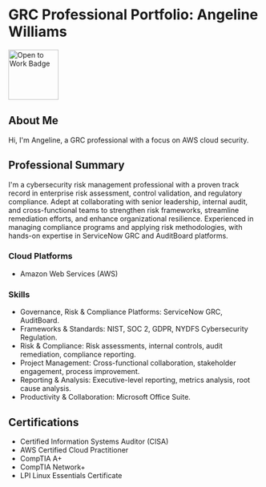 # GRC Professional Portfolio: Angeline Williams

<a href="https://www.linkedin.com/in/angeline-williams/" target="_blank">
  <img src="https://img.shields.io/badge/Open%20to%20Work-brightgreen" width="100" alt="Open to Work Badge" />
</a>

## About Me
Hi, I'm Angeline, a GRC professional with a focus on AWS cloud security.

## Professional Summary
I'm a cybersecurity risk management professional with a proven track record in enterprise risk assessment, control validation, and regulatory compliance. Adept at collaborating with senior leadership, internal audit, and cross-functional teams to strengthen risk frameworks, streamline remediation efforts, and enhance organizational resilience. Experienced in managing compliance programs and applying risk methodologies, with hands-on expertise in ServiceNow GRC and AuditBoard platforms.

### Cloud Platforms
- Amazon Web Services (AWS)

### Skills
- Governance, Risk & Compliance Platforms: ServiceNow GRC, AuditBoard.
- Frameworks & Standards: NIST, SOC 2, GDPR, NYDFS Cybersecurity Regulation.
- Risk & Compliance: Risk assessments, internal controls, audit remediation, compliance reporting.
- Project Management: Cross-functional collaboration, stakeholder engagement, process improvement.
- Reporting & Analysis: Executive-level reporting, metrics analysis, root cause analysis.
- Productivity & Collaboration: Microsoft Office Suite.

## Certifications

- Certified Information Systems Auditor (CISA)
- AWS Certified Cloud Practitioner
- CompTIA A+
- CompTIA Network+
- LPI Linux Essentials Certificate
